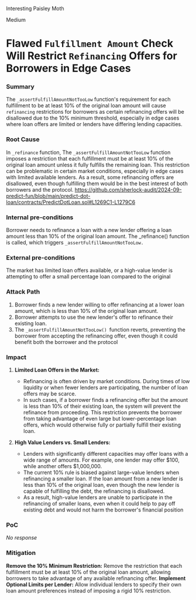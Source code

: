 Interesting Paisley Moth

Medium

# Flawed `Fulfillment Amount` Check Will Restrict `Refinancing` Offers for Borrowers in Edge Cases

### Summary

The `_assertFulfillAmountNotTooLow` function's requirement for each fulfillment to be at least 10% of the original loan amount will cause `refinancing` restrictions for borrowers as certain refinancing offers will be disallowed due to the 10% minimum threshold, especially in edge cases where loan offers are limited or lenders have differing lending capacities.

### Root Cause

In `_refinance`  function, The `_assertFulfillAmountNotTooLow` function imposes a restriction that each fulfillment must be at least 10% of the original loan amount unless it fully fulfills the remaining loan. This restriction can be problematic in certain market conditions, especially in edge cases with limited available lenders. As a result, some refinancing offers are disallowed, even though fulfilling them would be in the best interest of both borrowers and the protocol.
https://github.com/sherlock-audit/2024-09-predict-fun/blob/main/predict-dot-loan/contracts/PredictDotLoan.sol#L1269C1-L1279C6

### Internal pre-conditions

Borrower needs to refinance a loan with a new lender offering a loan amount less than 10% of the original loan amount.
The _refinance() function is called, which triggers `_assertFulfillAmountNotTooLow.`

### External pre-conditions

The market has limited loan offers available, or a high-value lender is attempting to offer a small percentage loan compared to the original

### Attack Path

1. Borrower finds a new lender willing to offer refinancing at a lower loan amount, which is less than 10% of the original loan amount.
2. Borrower attempts to use the new lender's offer to refinance their existing loan.
3. The `_assertFulfillAmountNotTooLow() `function reverts, preventing the borrower from accepting the refinancing offer, even though it could benefit both the borrower and the protocol

### Impact

1. **Limited Loan Offers in the Market:**
   - Refinancing is often driven by market conditions. During times of low liquidity or when fewer lenders are participating, the number of loan offers may be scarce.
   - In such cases, if a borrower finds a refinancing offer but the amount is less than 10% of their existing loan, the system will prevent the refinance from proceeding. This restriction prevents the borrower from taking advantage of even large but lower-percentage loan offers, which would otherwise fully or partially fulfill their existing loan.

2. **High Value Lenders vs. Small Lenders:**
   - Lenders with significantly different capacities may offer loans with a wide range of amounts. For example, one lender may offer $100, while another offers $1,000,000.
   - The current 10% rule is biased against large-value lenders when refinancing a smaller loan. If the loan amount from a new lender is less than 10% of the original loan, even though the new lender is capable of fulfilling the debt, the refinancing is disallowed.
   - As a result, high-value lenders are unable to participate in the refinancing of smaller loans, even when it could help to pay off existing debt and would not harm the borrower's financial position

### PoC

_No response_

### Mitigation

**Remove the 10% Minimum Restriction:**
Remove the restriction that each fulfillment must be at least 10% of the original loan amount, allowing borrowers to take advantage of any available refinancing offer.
**Implement Optional Limits per Lender:**
Allow individual lenders to specify their own loan amount preferences instead of imposing a rigid 10% restriction.
